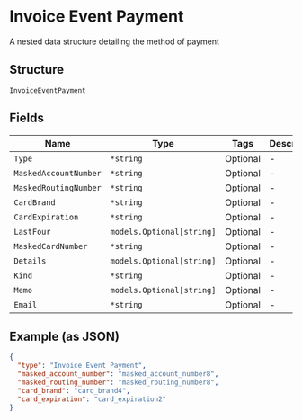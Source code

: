 
# Invoice Event Payment

A nested data structure detailing the method of payment

## Structure

`InvoiceEventPayment`

## Fields

| Name | Type | Tags | Description |
|  --- | --- | --- | --- |
| `Type` | `*string` | Optional | - |
| `MaskedAccountNumber` | `*string` | Optional | - |
| `MaskedRoutingNumber` | `*string` | Optional | - |
| `CardBrand` | `*string` | Optional | - |
| `CardExpiration` | `*string` | Optional | - |
| `LastFour` | `models.Optional[string]` | Optional | - |
| `MaskedCardNumber` | `*string` | Optional | - |
| `Details` | `models.Optional[string]` | Optional | - |
| `Kind` | `*string` | Optional | - |
| `Memo` | `models.Optional[string]` | Optional | - |
| `Email` | `*string` | Optional | - |

## Example (as JSON)

```json
{
  "type": "Invoice Event Payment",
  "masked_account_number": "masked_account_number8",
  "masked_routing_number": "masked_routing_number8",
  "card_brand": "card_brand4",
  "card_expiration": "card_expiration2"
}
```

